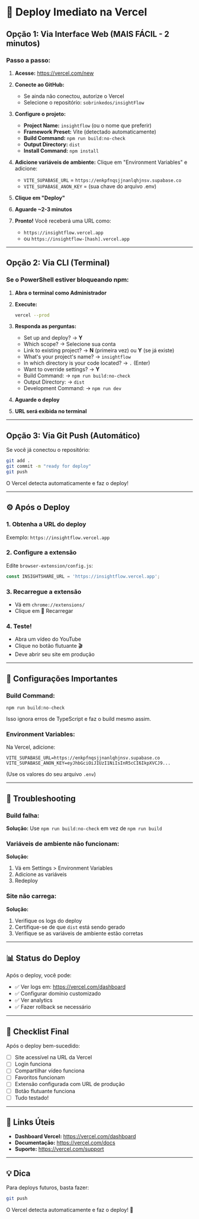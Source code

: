 # 🚀 Deploy Imediato na Vercel

## Opção 1: Via Interface Web (MAIS FÁCIL - 2 minutos)

### Passo a passo:

1. **Acesse:** https://vercel.com/new

2. **Conecte ao GitHub:**
   - Se ainda não conectou, autorize o Vercel
   - Selecione o repositório: `sobrinkedos/insightFlow`

3. **Configure o projeto:**
   - **Project Name:** `insightflow` (ou o nome que preferir)
   - **Framework Preset:** Vite (detectado automaticamente)
   - **Build Command:** `npm run build:no-check`
   - **Output Directory:** `dist`
   - **Install Command:** `npm install`

4. **Adicione variáveis de ambiente:**
   Clique em "Environment Variables" e adicione:
   - `VITE_SUPABASE_URL` = `https://enkpfnqsjjnanlqhjnsv.supabase.co`
   - `VITE_SUPABASE_ANON_KEY` = (sua chave do arquivo .env)

5. **Clique em "Deploy"**

6. **Aguarde ~2-3 minutos**

7. **Pronto!** Você receberá uma URL como:
   - `https://insightflow.vercel.app`
   - ou `https://insightflow-[hash].vercel.app`

---

## Opção 2: Via CLI (Terminal)

### Se o PowerShell estiver bloqueando npm:

1. **Abra o terminal como Administrador**

2. **Execute:**
   ```bash
   vercel --prod
   ```

3. **Responda as perguntas:**
   - Set up and deploy? → **Y**
   - Which scope? → Selecione sua conta
   - Link to existing project? → **N** (primeira vez) ou **Y** (se já existe)
   - What's your project's name? → `insightflow`
   - In which directory is your code located? → `.` (Enter)
   - Want to override settings? → **Y**
   - Build Command: → `npm run build:no-check`
   - Output Directory: → `dist`
   - Development Command: → `npm run dev`

4. **Aguarde o deploy**

5. **URL será exibida no terminal**

---

## Opção 3: Via Git Push (Automático)

Se você já conectou o repositório:

```bash
git add .
git commit -m "ready for deploy"
git push
```

O Vercel detecta automaticamente e faz o deploy!

---

## ⚙️ Após o Deploy

### 1. Obtenha a URL do deploy

Exemplo: `https://insightflow.vercel.app`

### 2. Configure a extensão

Edite `browser-extension/config.js`:

```javascript
const INSIGHTSHARE_URL = 'https://insightflow.vercel.app';
```

### 3. Recarregue a extensão

- Vá em `chrome://extensions/`
- Clique em 🔄 Recarregar

### 4. Teste!

- Abra um vídeo do YouTube
- Clique no botão flutuante 🎬
- Deve abrir seu site em produção

---

## 🔧 Configurações Importantes

### Build Command:
```
npm run build:no-check
```

Isso ignora erros de TypeScript e faz o build mesmo assim.

### Environment Variables:

Na Vercel, adicione:

```
VITE_SUPABASE_URL=https://enkpfnqsjjnanlqhjnsv.supabase.co
VITE_SUPABASE_ANON_KEY=eyJhbGciOiJIUzI1NiIsInR5cCI6IkpXVCJ9...
```

(Use os valores do seu arquivo `.env`)

---

## 🐛 Troubleshooting

### Build falha:

**Solução:** Use `npm run build:no-check` em vez de `npm run build`

### Variáveis de ambiente não funcionam:

**Solução:** 
1. Vá em Settings > Environment Variables
2. Adicione as variáveis
3. Redeploy

### Site não carrega:

**Solução:**
1. Verifique os logs do deploy
2. Certifique-se de que `dist` está sendo gerado
3. Verifique se as variáveis de ambiente estão corretas

---

## 📊 Status do Deploy

Após o deploy, você pode:

- ✅ Ver logs em: https://vercel.com/dashboard
- ✅ Configurar domínio customizado
- ✅ Ver analytics
- ✅ Fazer rollback se necessário

---

## 🎯 Checklist Final

Após o deploy bem-sucedido:

- [ ] Site acessível na URL da Vercel
- [ ] Login funciona
- [ ] Compartilhar vídeo funciona
- [ ] Favoritos funcionam
- [ ] Extensão configurada com URL de produção
- [ ] Botão flutuante funciona
- [ ] Tudo testado!

---

## 🔗 Links Úteis

- **Dashboard Vercel:** https://vercel.com/dashboard
- **Documentação:** https://vercel.com/docs
- **Suporte:** https://vercel.com/support

---

## 💡 Dica

Para deploys futuros, basta fazer:

```bash
git push
```

O Vercel detecta automaticamente e faz o deploy! 🚀
